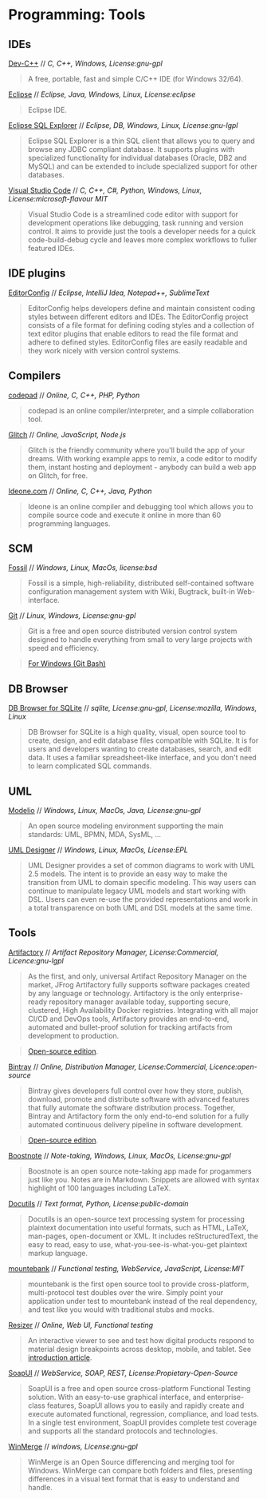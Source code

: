 # Programming: Tools

## IDEs

[Dev-C++](http://sourceforge.net/projects/orwelldevcpp/) // *C, C++, Windows, License:gnu-gpl*
> A free, portable, fast and simple C/C++ IDE (for Windows 32/64).

[Eclipse](https://eclipse.org/) // *Eclipse, Java, Windows, Linux, License:eclipse*
> Eclipse IDE.

[Eclipse SQL Explorer](http://eclipsesql.sourceforge.net/) // *Eclipse, DB, Windows, Linux, License:gnu-lgpl*
> Eclipse SQL Explorer is a thin SQL client that allows you to query and browse any JDBC compliant database. It supports plugins with specialized functionality for individual databases (Oracle, DB2 and MySQL) and can be extended to include specialized support for other databases.

[Visual Studio Code](https://code.visualstudio.com/) // *C, C++, C#, Python, Windows, Linux, License:microsoft-flavour MIT*
> Visual Studio Code is a streamlined code editor with support for development operations like debugging, task running and version control. It aims to provide just the tools a developer needs for a quick code-build-debug cycle and leaves more complex workflows to fuller featured IDEs.


## IDE plugins

[EditorConfig](http://editorconfig.org/) // *Eclipse, IntelliJ Idea, Notepad++, SublimeText*
> EditorConfig helps developers define and maintain consistent coding styles between different editors and IDEs. The EditorConfig project consists of a file format for defining coding styles and a collection of text editor plugins that enable editors to read the file format and adhere to defined styles. EditorConfig files are easily readable and they work nicely with version control systems.


## Compilers

[codepad](http://codepad.org/) // *Online, C, C++, PHP, Python*
> codepad is an online compiler/interpreter, and a simple collaboration tool.

[Glitch](https://glitch.com/) // *Online, JavaScript, Node.js*
> Glitch is the friendly community where you'll build the app of your dreams. With working example apps to remix, a code editor to modify them, instant hosting and deployment - anybody can build a web app on Glitch, for free.

[Ideone.com](http://ideone.com/) // *Online, C, C++, Java, Python*
> Ideone is an online compiler and debugging tool which allows you to compile source code and execute it online in more than 60 programming languages.


## SCM

[Fossil](http://www.fossil-scm.org/) // *Windows, Linux, MacOs, license:bsd*
> Fossil is a simple, high-reliability, distributed self-contained software configuration management system with Wiki, Bugtrack, built-in Web-interface.

[Git](https://git-scm.com/) // *Linux, Windows, License:gnu-gpl*
> Git is a free and open source distributed version control system designed to handle everything from small to very large projects with speed and efficiency.

> [For Windows (Git Bash)](https://git-scm.com/download/win)


## DB Browser

[DB Browser for SQLite](http://sqlitebrowser.org/) // *sqlite, License:gnu-gpl, License:mozilla, Windows, Linux*
> DB Browser for SQLite is a high quality, visual, open source tool to create, design, and edit database files compatible with SQLite. It is for users and developers wanting to create databases, search, and edit data. It uses a familiar spreadsheet-like interface, and you don't need to learn complicated SQL commands.


## UML

[Modelio](https://www.modelio.org/) // *Windows, Linux, MacOs, Java, License:gnu-gpl*
> An open source modeling environment supporting the main standards: UML, BPMN, MDA, SysML, ...

[UML Designer](http://www.umldesigner.org/) // *Windows, Linux, MacOs, License:EPL*
> UML Designer provides a set of common diagrams to work with UML 2.5 models. The intent is to provide an easy way to make the transition from UML to domain specific modeling. This way users can continue to manipulate legacy UML models and start working with DSL. Users can even re-use the provided representations and work in a total transparence on both UML and DSL models at the same time.


## Tools

[Artifactory](https://www.jfrog.com/artifactory/) // *Artifact Repository Manager, License:Commercial, Licence:gnu-lgpl*
> As the first, and only, universal Artifact Repository Manager on the market, JFrog Artifactory fully supports software packages created by any language or technology. Artifactory is the only enterprise-ready repository manager available today, supporting secure, clustered, High Availability Docker registries. Integrating with all major CI/CD and DevOps tools, Artifactory provides an end-to-end, automated and bullet-proof solution for tracking artifacts from development to production.

> [Open-source edition](https://www.jfrog.com/open-source/).


[Bintray](https://www.jfrog.com/bintray/) // *Online, Distribution Manager, License:Commercial, Licence:open-source*
> Bintray gives developers full control over how they store, publish, download, promote and distribute software with advanced features that fully automate the software distribution process. Together, Bintray and Artifactory form the only end-to-end solution for a fully automated continuous delivery pipeline in software development.

> [Open-source edition](https://www.jfrog.com/open-source/).


[Boostnote](https://boostnote.io/) // *Note-taking, Windows, Linux, MacOs, License:gnu-gpl*
> Boostnote is an open source note-taking app made for progammers just like you. Notes are in Markdown. Snippets are allowed with syntax highlight of 100 languages including LaTeX.


[Docutils](http://docutils.sourceforge.net/) // *Text format, Python, License:public-domain*
> Docutils is an open-source text processing system for processing plaintext documentation into useful formats, such as HTML, LaTeX, man-pages, open-document or XML. It includes reStructuredText, the easy to read, easy to use, what-you-see-is-what-you-get plaintext markup language.

[mountebank](http://www.mbtest.org/) // *Functional testing, WebService, JavaScript, License:MIT*
> mountebank is the first open source tool to provide cross-platform, multi-protocol test doubles over the wire. Simply point your application under test to mountebank instead of the real dependency, and test like you would with traditional stubs and mocks.

[Resizer](http://design.google.com/resizer/) // *Online, Web UI, Functional testing*
> An interactive viewer to see and test how digital products respond to material design breakpoints across desktop, mobile, and tablet. See [introduction article](https://design.google.com/articles/introducing-resizer/).

[SoapUI](http://www.soapui.org/) // *WebService, SOAP, REST, License:Propietary-Open-Source*
> SoapUI is a free and open source cross-platform Functional Testing solution. With an easy-to-use graphical interface, and enterprise-class features, SoapUI allows you to easily and rapidly create and execute automated functional, regression, compliance, and load tests. In a single test environment, SoapUI provides complete test coverage and supports all the standard protocols and technologies.

[WinMerge](http://winmerge.org/) // *windows, License:gnu-gpl*
> WinMerge is an Open Source differencing and merging tool for Windows. WinMerge can compare both folders and files, presenting differences in a visual text format that is easy to understand and handle.
